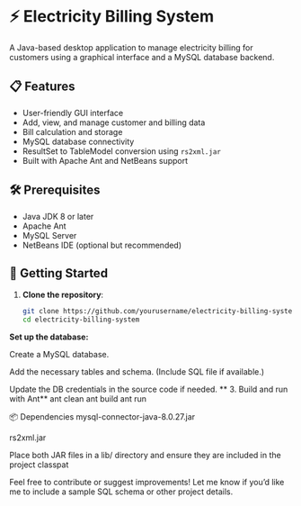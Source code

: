 # ⚡ Electricity Billing System

A Java-based desktop application to manage electricity billing for customers using a graphical interface and a MySQL database backend.

## 📋 Features

- User-friendly GUI interface
- Add, view, and manage customer and billing data
- Bill calculation and storage
- MySQL database connectivity
- ResultSet to TableModel conversion using `rs2xml.jar`
- Built with Apache Ant and NetBeans support


## 🛠️ Prerequisites

- Java JDK 8 or later
- Apache Ant
- MySQL Server
- NetBeans IDE (optional but recommended)

## 🚀 Getting Started

1. **Clone the repository**:
   ```bash
   git clone https://github.com/yourusername/electricity-billing-system.git
   cd electricity-billing-system

**Set up the database:**

Create a MySQL database.

Add the necessary tables and schema. (Include SQL file if available.)

Update the DB credentials in the source code if needed.
**
3. Build and run with Ant**
ant clean
ant build
ant run

📦 Dependencies
mysql-connector-java-8.0.27.jar

rs2xml.jar

Place both JAR files in a lib/ directory and ensure they are included in the project classpat

 Feel free to contribute or suggest improvements!
 Let me know if you’d like me to include a sample SQL schema or other project details.

